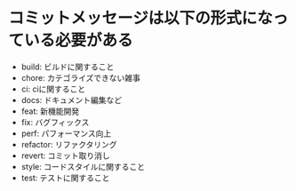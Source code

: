 # コミットメッセージは以下の形式になっている必要がある
- build: ビルドに関すること
- chore: カテゴライズできない雑事
- ci: ciに関すること
- docs: ドキュメント編集など
- feat: 新機能開発
- fix: バグフィックス
- perf: パフォーマンス向上
- refactor: リファクタリング
- revert: コミット取り消し
- style: コードスタイルに関すること
- test: テストに関すること

